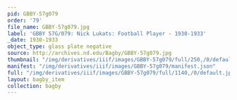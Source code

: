 ```yaml
---
pid: GBBY-57g079
order: '79'
file_name: GBBY-57g079.jpg
label: 'GBBY 57G/079: Nick Lukats: Football Player - 1930-1933'
_date: 1930-1933
object_type: glass plate negative
source: http://archives.nd.edu/Bagby/GBBY-57g079.jpg
thumbnail: "/img/derivatives/iiif/images/GBBY-57g079/full/250,/0/default.jpg"
manifest: "/img/derivatives/iiif/images/GBBY-57g079/manifest.json"
full: "/img/derivatives/iiif/images/GBBY-57g079/full/1140,/0/default.jpg"
layout: bagby_item
collection: bagby
---
```


